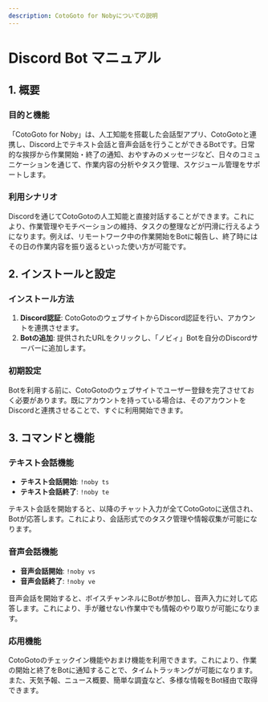 ```yaml
---
description: CotoGoto for Nobyについての説明
---
```


# Discord Bot マニュアル

## 1. 概要

### 目的と機能

「CotoGoto for Noby」は、人工知能を搭載した会話型アプリ、CotoGotoと連携し、Discord上でテキスト会話と音声会話を行うことができるBotです。日常的な挨拶から作業開始・終了の通知、おやすみのメッセージなど、日々のコミュニケーションを通じて、作業内容の分析やタスク管理、スケジュール管理をサポートします。

### 利用シナリオ

Discordを通じてCotoGotoの人工知能と直接対話することができます。これにより、作業管理やモチベーションの維持、タスクの整理などが円滑に行えるようになります。例えば、リモートワーク中の作業開始をBotに報告し、終了時にはその日の作業内容を振り返るといった使い方が可能です。

## 2. インストールと設定

### インストール方法

1. **Discord認証**: CotoGotoのウェブサイトからDiscord認証を行い、アカウントを連携させます。
2. **Botの追加**: 提供されたURLをクリックし、「ノビィ」Botを自分のDiscordサーバーに追加します。

### 初期設定

Botを利用する前に、CotoGotoのウェブサイトでユーザー登録を完了させておく必要があります。既にアカウントを持っている場合は、そのアカウントをDiscordと連携させることで、すぐに利用開始できます。

## 3. コマンドと機能

### テキスト会話機能

* **テキスト会話開始**: `!noby ts`
* **テキスト会話終了**: `!noby te`

テキスト会話を開始すると、以降のチャット入力が全てCotoGotoに送信され、Botが応答します。これにより、会話形式でのタスク管理や情報収集が可能になります。

### 音声会話機能

* **音声会話開始**: `!noby vs`
* **音声会話終了**: `!noby ve`

音声会話を開始すると、ボイスチャンネルにBotが参加し、音声入力に対して応答します。これにより、手が離せない作業中でも情報のやり取りが可能になります。

### 応用機能

CotoGotoのチェックイン機能やおまけ機能を利用できます。これにより、作業の開始と終了をBotに通知することで、タイムトラッキングが可能になります。また、天気予報、ニュース概要、簡単な調査など、多様な情報をBot経由で取得できます。



